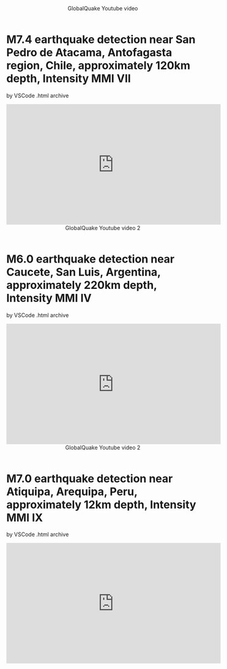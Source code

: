 <body>

<header>GlobalQuake Youtube video</header>


<h1>M7.4 earthquake detection near San Pedro de Atacama, Antofagasta region, Chile, approximately 120km depth, Intensity MMI VII</h1>
<p>by VSCode .html archive</p>



<iframe width="560" height="315" src="https://www.youtube.com/embed/QaWP1m4By_g?si=Xl3V-h2sexytTr9w" title="YouTube video player" frameborder="0" allow="accelerometer; autoplay; clipboard-write; encrypted-media; gyroscope; picture-in-picture; web-share" referrerpolicy="strict-origin-when-cross-origin" allowfullscreen></iframe>


<header>GlobalQuake Youtube video 2</header>


<h1>M6.0 earthquake detection near Caucete, San Luis, Argentina, approximately 220km depth, Intensity MMI IV</h1>
<p>by VSCode .html archive</p>



<iframe width="560" height="315" src="https://www.youtube.com/embed/2tynhjhaWCc?si=LrNuiMFGdF6RGLwG" title="YouTube video player" frameborder="0" allow="accelerometer; autoplay; clipboard-write; encrypted-media; gyroscope; picture-in-picture; web-share" referrerpolicy="strict-origin-when-cross-origin" allowfullscreen></iframe>


<header>GlobalQuake Youtube video 2</header>


<h1>M7.0 earthquake detection near Atiquipa, Arequipa, Peru, approximately 12km depth, Intensity MMI IX</h1>
<p>by VSCode .html archive</p>



<iframe width="560" height="315" src="https://www.youtube.com/embed/5N7CRN8OU84?si=L0kiwqEjHlncOfF_" title="YouTube video player" frameborder="0" allow="accelerometer; autoplay; clipboard-write; encrypted-media; gyroscope; picture-in-picture; web-share" referrerpolicy="strict-origin-when-cross-origin" allowfullscreen></iframe>


</body>
